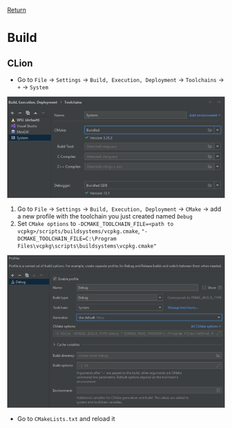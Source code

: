 [Return](../README.md)

# Build

## CLion

- Go to `File` -> `Settings` -> `Build, Execution, Deployment` -> `Toolchains` -> `+` -> `System`

![clion toolchains](images/clion_toolchains.png)

1. Go to `File` -> `Settings` -> `Build, Execution, Deployment` -> `CMake` -> add a new profile with the toolchain you just created named `Debug`
2. Set `CMake options` to `-DCMAKE_TOOLCHAIN_FILE=<path to vcpkg>/scripts/buildsystems/vcpkg.cmake`, `"-DCMAKE_TOOLCHAIN_FILE=C:\Program Files\vcpkg\scripts\buildsystems\vcpkg.cmake"`

![clion cmake](images/clion_cmake.png)

- Go to `CMakeLists.txt` and reload it